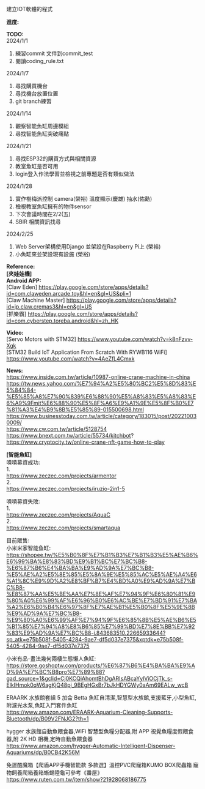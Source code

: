 建立IOT軟體的程式

**進度:**


**TODO:**   
2024/1/1   
1.  練習commit 文件到commit_test
2.  閱讀coding_rule.txt
   
2024/1/7   
1.  尋找購買機台   
2.  尋找機台放置位置   
3.  git branch練習   

2024/1/14   
1.  觀察智能魚缸周邊模組   
2.  尋找智能魚缸突破痛點   

2024/1/21   
1.  尋找ESP32的購買方式與相關資源 
2.  教室魚缸是否可用
3.  login登入作法學習並檢視之前專題是否有類似做法

2024/1/28   
1.  實作樹梅派控制 camera(榮裕) 溫度顯示(慶雄) 抽水(佑勳)  
2.  檢視教室魚缸擁有的物件sensor   
3.  下次會議時間在2/2(五)   
4.  SBIR 相關資訊找尋

2024/2/25   
1. Web Server架構使用Django 並架設在Raspberry Pi上 (榮裕)   
2. 小魚缸來並架設現有設施 (榮裕)   
   
**Reference:**   
  **[夾娃娃機]**   
  **Android APP:**   
    [Claw Eden] https://play.google.com/store/apps/details?id=com.claweden.arcade.toy&hl=en&gl=US&pli=1   
    [Claw Machine Master] https://play.google.com/store/apps/details?id=jp.claw.cremas3&hl=en&gl=US   
    [抓樂霸] https://play.google.com/store/apps/details?id=com.cyberstep.toreba.android&hl=zh_HK   
    
  **Video:**   
    [Servo Motors with STM32] https://www.youtube.com/watch?v=k8nFzvv-Xgk   
    [STM32 Build IoT Application From Scratch With RYWB116 WiFi] https://www.youtube.com/watch?v=4AeZfL4Cmxk   

  **News:**   
    https://www.inside.com.tw/article/10987-online-crane-machine-in-china   
    https://tw.news.yahoo.com/%E7%94%A2%E5%80%BC2%E5%8D%83%E5%84%84-%E5%85%A8%E7%90%839%E6%88%90%E5%A8%83%E5%A8%83%E6%A9%9Fmit%E6%88%90%E5%8F%A6%E9%A1%9E%E5%8F%B0%E7%81%A3%E4%B9%8B%E5%85%89-015500698.html   
    https://www.businesstoday.com.tw/article/category/183015/post/202210030009/   
    https://www.cw.com.tw/article/5128754   
    https://www.bnext.com.tw/article/55734/kitchbot?   
    https://www.cryptocity.tw/online-crane-nft-game-how-to-play   

**[智能魚缸]**    
嘖嘖募資成功:   
1.   
https://www.zeczec.com/projects/armentor   
2.   
https://www.zeczec.com/projects/iruzio-2in1-5   

嘖嘖募資失敗:   
1.   
https://www.zeczec.com/projects/AquaC   
2.   
https://www.zeczec.com/projects/smartaqua   

目前販售:   
小米米家智能鱼缸:   
https://shopee.tw/%E5%B0%8F%E7%B1%B3%E7%B1%B3%E5%AE%B6%E6%99%BA%E8%83%BD%E9%B1%BC%E7%BC%B8-%E6%87%B6%E4%BA%BA%E9%AD%9A%E7%BC%B8-%E5%AE%A2%E5%8E%85%E5%8A%9E%E5%85%AC%E5%AE%A4%E6%A1%8C%E9%9D%A2%E8%BF%B7%E4%BD%A0%E9%AD%9A%E7%BC%B8-%E8%87%AA%E5%BE%AA%E7%8E%AF%E7%94%9F%E6%80%81%E9%80%A0%E6%99%AF%E6%96%B0%E6%AC%BE%E7%BD%91%E7%BA%A2%E6%B0%B4%E6%97%8F%E7%AE%B1%E5%B0%8F%E5%9E%8B%E9%AD%9A%E7%BC%B8-%E9%80%A0%E6%99%AF%E7%94%9F%E6%85%8B%E5%AE%B6%E5%B1%85%E7%94%A8%E8%B6%85%E7%99%BD%E7%8E%BB%E7%92%83%E9%AD%9A%E7%BC%B8-i.843683510.22665933644?sp_atk=e75b508f-5405-4284-9ae7-df5d037e7375&xptdk=e75b508f-5405-4284-9ae7-df5d037e7375   

小米有品-畫法幾何兩棲生態懶人魚缸:   
https://store.goshoptw.com/products/%E6%87%B6%E4%BA%BA%E9%AD%9A%E7%BC%B8pro%E7%89%88?gad_source=1&gclid=Cj0KCQiAhomtBhDgARIsABcaYylViOCjTk_s-ElkIHmok0qW6agKjQ48pj_9BEgHGxBr7bJkHDYGWy0aAm69EALw_wcB   

ERAARK 水族館套組 5 加侖 Betta 魚缸自清潔,智慧型水族館,支援藍牙,小型魚缸,附濾光水泵,魚缸入門套件魚缸   
https://www.amazon.com/ERAARK-Aquarium-Cleaning-Supports-Bluetooth/dp/B09V2FNJG2?th=1   


hygger 水族館自動魚餵食器,WiFi 智慧型魚糧分配器,附 APP 視覺魚糧度假餵食器,附 2K HD 相機,定時自動魚餵食器   
https://www.amazon.com/hygger-Automatic-Intelligent-Dispenser-Aquariums/dp/B0CB42K56M   

免運酷魔箱【爬盾APP手機智能款 多款選】溫控PVC爬寵箱KUMO BOX爬蟲箱 寵物飼養爬箱養箱蜥蜴陸龜可參考《番屋》   
https://www.ruten.com.tw/item/show?21928068186775   
